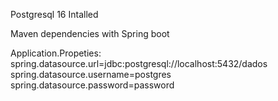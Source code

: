 Postgresql 16 Intalled

Maven dependencies with Spring boot

Application.Propeties: 
spring.datasource.url=jdbc:postgresql://localhost:5432/dados
spring.datasource.username=postgres
spring.datasource.password=password
